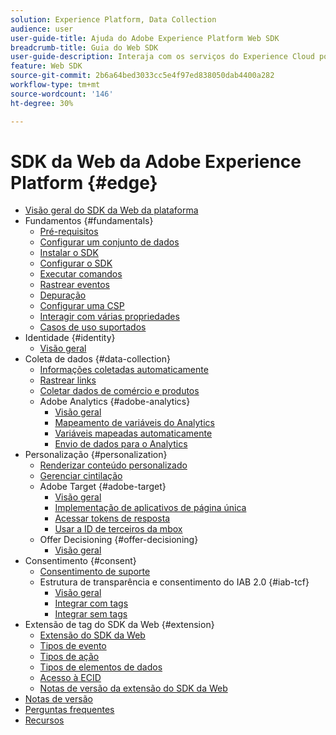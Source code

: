 ```yaml
---
solution: Experience Platform, Data Collection
audience: user
user-guide-title: Ajuda do Adobe Experience Platform Web SDK
breadcrumb-title: Guia do Web SDK
user-guide-description: Interaja com os serviços do Experience Cloud por meio da rede Edge.
feature: Web SDK
source-git-commit: 2b6a64bed3033cc5e4f97ed838050dab4400a282
workflow-type: tm+mt
source-wordcount: '146'
ht-degree: 30%

---
```



# SDK da Web da Adobe Experience Platform {#edge}

* [Visão geral do SDK da Web da plataforma](home.md)
* Fundamentos {#fundamentals}
   * [Pré-requisitos](fundamentals/prerequisite.md)
   * [Configurar um conjunto de dados](fundamentals/datastreams.md)
   * [Instalar o SDK](fundamentals/installing-the-sdk.md)
   * [Configurar o SDK](fundamentals/configuring-the-sdk.md)
   * [Executar comandos](fundamentals/executing-commands.md)
   * [Rastrear eventos](fundamentals/tracking-events.md)
   * [Depuração](fundamentals/debugging.md)
   * [Configurar uma CSP](fundamentals/configuring-a-csp.md)
   * [Interagir com várias propriedades](fundamentals/interacting-with-multiple-properties.md)
   * [Casos de uso suportados](fundamentals/supported-use-cases.md)
* Identidade {#identity}
   * [Visão geral](identity/overview.md)
* Coleta de dados {#data-collection}
   * [Informações coletadas automaticamente](data-collection/automatic-information.md)
   * [Rastrear links](data-collection/track-links.md)
   * [Coletar dados de comércio e produtos](data-collection/collect-commerce-data.md)
   * Adobe Analytics {#adobe-analytics}
      * [Visão geral](data-collection/adobe-analytics/analytics-overview.md)
      * [Mapeamento de variáveis do Analytics](data-collection/adobe-analytics/manually-mapping-variables.md)
      * [Variáveis mapeadas automaticamente](data-collection/adobe-analytics/automatically-mapped-vars.md)
      * [Envio de dados para o Analytics](data-collection/adobe-analytics/sending-data-to-analytics.md)
* Personalização {#personalization}
   * [Renderizar conteúdo personalizado](personalization/rendering-personalization-content.md)
   * [Gerenciar cintilação](personalization/manage-flicker.md)
   * Adobe Target {#adobe-target}
      * [Visão geral](personalization/adobe-target/target-overview.md)
      * [Implementação de aplicativos de página única](personalization/adobe-target/spa-implementation.md)
      * [Acessar tokens de resposta](personalization/adobe-target/accessing-response-tokens.md)
      * [Usar a ID de terceiros da mbox](personalization/adobe-target/using-mbox-3rdpartyid.md)
   * Offer Decisioning {#offer-decisioning}
      * [Visão geral](personalization/offer-decisioning/offer-decisioning-overview.md)
* Consentimento {#consent}
   * [Consentimento de suporte](consent/supporting-consent.md)
   * Estrutura de transparência e consentimento do IAB 2.0 {#iab-tcf}
      * [Visão geral](consent/iab-tcf/overview.md)
      * [Integrar com tags](consent/iab-tcf/with-launch.md)
      * [Integrar sem tags](consent/iab-tcf/without-launch.md)
* Extensão de tag do SDK da Web {#extension}
   * [Extensão do SDK da Web](extension/web-sdk-extension-configuration.md)
   * [Tipos de evento](extension/event-types.md)
   * [Tipos de ação](extension/action-types.md)
   * [Tipos de elementos de dados](extension/data-element-types.md)
   * [Acesso à ECID](extension/accessing-the-ecid.md)
   * [Notas de versão da extensão do SDK da Web](extension/web-sdk-ext-release-notes.md)
* [Notas de versão](release-notes.md)
* [Perguntas frequentes](web-sdk-faq.md)
* [Recursos](resources.md)
